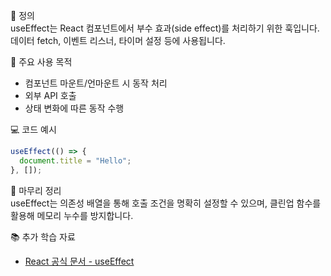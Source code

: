 📘 정의  
useEffect는 React 컴포넌트에서 부수 효과(side effect)를 처리하기 위한 훅입니다. 데이터 fetch, 이벤트 리스너, 타이머 설정 등에 사용됩니다.

🎯 주요 사용 목적  
- 컴포넌트 마운트/언마운트 시 동작 처리  
- 외부 API 호출  
- 상태 변화에 따른 동작 수행

💻 코드 예시  
```jsx
useEffect(() => {
  document.title = "Hello";
}, []);
```

🧩 마무리 정리  
useEffect는 의존성 배열을 통해 호출 조건을 명확히 설정할 수 있으며, 클린업 함수를 활용해 메모리 누수를 방지합니다.

📚 추가 학습 자료  
- [React 공식 문서 - useEffect](https://reactjs.org/docs/hooks-effect.html)
